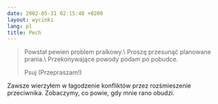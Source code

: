 ```yaml
---
date: 2002-05-31 02:15:40 +0200
layout: wycinki
lang: pl
title: Pech
---
```


> Powstał pewien problem pralkowy.\\
> Proszę przesunąć planowane prania.\\
> Przekonywające powody podam po pobudce.
>
> Psuj (Przepraszam!)

Zawsze wierzyłem w łagodzenie konfliktów przez rozśmieszenie przeciwnika. Zobaczymy, co powie, gdy mnie rano obudzi.
